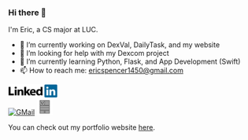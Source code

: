 ### Hi there 👋

I'm Eric, a CS major at LUC.

- 🔭 I’m currently working on DexVal, DailyTask, and my website
- 🤔 I’m looking for help with my Dexcom project
- 🌱 I’m currently learning Python, Flask, and App Development (Swift)
- 📫 How to reach me: ericspencer1450@gmail.com

[<img src="linkedin.png" alt="LinkedIn" width=100px>](https://linkedin.com/in/ericspencer00)<br>
[<img src="gmail.svg" alt="GMail" width="32px">](mailto:ericspencer1450@gmail.com)
[<img src="cv_icon.png" alt="CV" width="32px">](https://ericspencer00.github.io/Images/EricSpencerResume.pdf)

You can check out my portfolio website [here](https://EricSpencer00.github.io).


